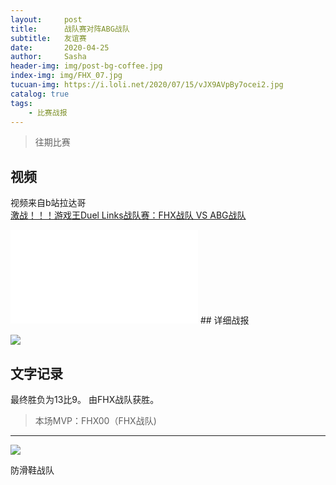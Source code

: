 ```yaml
---
layout:     post
title:      战队赛对阵ABG战队
subtitle:   友谊赛
date:       2020-04-25
author:     Sasha
header-img: img/post-bg-coffee.jpg
index-img: img/FHX_07.jpg
tucuan-img: https://i.loli.net/2020/07/15/vJX9AVpBy7ocei2.jpg
catalog: true
tags:
    - 比赛战报
---
```

>往期比赛

## 视频

视频来自b站拉达哥
<br>
[激战！！！游戏王Duel Links战队赛：FHX战队 VS ABG战队](https://www.bilibili.com/video/BV1dQ4y1P7ib)
<br>
<iframe src="//player.bilibili.com/player.html?aid=94577283&cid=161456464&page=1" scrolling="no" border="0" frameborder="no" framespacing="0" allowfullscreen="true"> </iframe>
## 详细战报

![](https://i.loli.net/2020/07/15/OHXbqK1BDm3SPrE.jpg)





## 文字记录

最终胜负为13比9。
由FHX战队获胜。




>本场MVP：FHX00（FHX战队)   

----



![](https://ftp.bmp.ovh/imgs/2020/02/cf68a58bd43dd722.png)



防滑鞋战队
